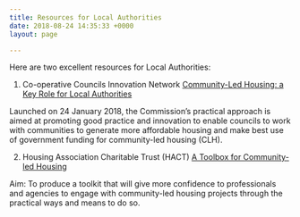 ```yaml
---
title: Resources for Local Authorities
date: 2018-08-24 14:35:33 +0000
layout: page

---
```

Here are two excellent resources for Local Authorities:

1. Co-operative Councils Innovation Network [Community-Led Housing: a Key Role for Local Authorities](http://www.councils.coop/wp-content/uploads/2018/01/Community_Led_housing_Report_2017_web_version.pdf)

Launched on 24 January 2018, the Commission’s practical approach is aimed at promoting good practice and innovation to enable councils to work with communities to generate more affordable housing and make best use of government funding for community-led housing (CLH).

2. Housing Association Charitable Trust (HACT) [A Toolbox for Community-led Housing](https://www.hact.org.uk/toolbox-community-led-housing)

Aim: To produce a toolkit that will give more confidence to professionals and agencies to engage with community-led housing projects through the practical ways and means to do so.  